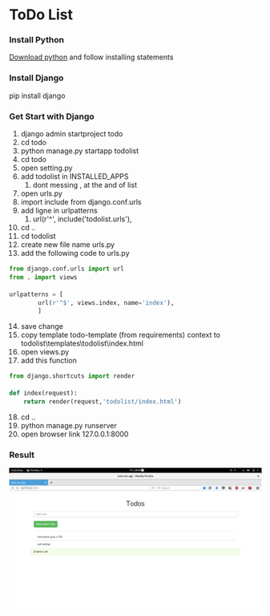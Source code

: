 # ToDo List
### Install Python
[Download python](https://www.python.org/downloads/)
and follow installing statements
### Install Django
pip install django
### Get Start with Django
1. django admin startproject todo
2. cd todo
3. python manage.py startapp  todolist
4. cd todo
5. open setting.py
6. add todolist in INSTALLED_APPS
   1. dont messing , at the and of list
7. open urls.py
8. import include from django.conf.urls
9. add ligne in urlpatterns
   1. url(r'^', include('todolist.urls'),
10. cd ..
11. cd todolist
12. create new file name urls.py
13. add the following code to urls.py

```python
from django.conf.urls import url
from . import views

urlpatterns = [
        url(r'^$', views.index, name='index'),
        ]
```

14. save change
15. copy template todo-template (from requirements) context to todolist\templates\todolist\index.html
16. open views.py
17. add this function

```python
from django.shortcuts import render

def index(request):
	return render(request,'todolist/index.html')

```
18. cd ..
19. python manage.py runserver
20. open browser link 127.0.0.1:8000
### Result
![Alt text](/image/image1.png)

